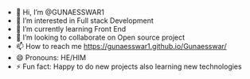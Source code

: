 - 👋 Hi, I’m @GUNAESSWAR1
- 👀 I’m interested in Full stack Development
- 🌱 I’m currently learning Front End
- 💞️ I’m looking to collaborate on Open source project
- 📫 How to reach me https://gunaesswar1.github.io/Gunaesswar/
- 😄 Pronouns: HE/HIM
- ⚡ Fun fact: Happy to do new projects also learning new technologies

<!---
GUNAESSWAR1/GUNAESSWAR1 is a ✨ special ✨ repository because its `README.md` (this file) appears on your GitHub profile.
You can click the Preview link to take a look at your changes.
--->
